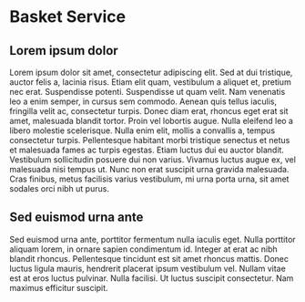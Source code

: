 # Basket Service

## Lorem ipsum dolor
Lorem ipsum dolor sit amet, consectetur adipiscing elit. Sed at dui tristique, auctor felis a, lacinia risus. Etiam elit quam, vestibulum a aliquet et, pretium nec erat. Suspendisse potenti. Suspendisse ut quam velit. Nam venenatis leo a enim semper, in cursus sem commodo. Aenean quis tellus iaculis, fringilla velit ac, consectetur turpis. Donec diam erat, rhoncus eget erat sit amet, malesuada blandit tortor. Proin vel lobortis augue. Nulla eleifend leo a libero molestie scelerisque. Nulla enim elit, mollis a convallis a, tempus consectetur turpis. Pellentesque habitant morbi tristique senectus et netus et malesuada fames ac turpis egestas. Etiam luctus dui eu auctor blandit. Vestibulum sollicitudin posuere dui non varius. Vivamus luctus augue ex, vel malesuada nisi tempus ut. Nunc non erat suscipit urna gravida malesuada. Cras finibus, metus facilisis varius vestibulum, mi urna porta urna, sit amet sodales orci nibh ut purus.

## Sed euismod urna ante
Sed euismod urna ante, porttitor fermentum nulla iaculis eget. Nulla porttitor aliquam lorem, in ornare sapien condimentum id. Integer at erat ac nibh blandit rhoncus. Pellentesque tincidunt est sit amet rhoncus mattis. Donec luctus ligula mauris, hendrerit placerat ipsum vestibulum vel. Nullam vitae est at eros luctus pulvinar. Nulla facilisi. Ut luctus suscipit consectetur. Nam maximus efficitur suscipit.